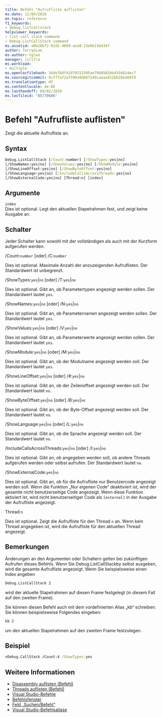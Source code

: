 ```yaml
---
title: Befehl "Aufrufliste auflisten"
ms.date: 11/04/2016
ms.topic: reference
f1_keywords:
- debug.listcallstack
helpviewer_keywords:
- list call stack command
- Debug.ListCallStack command
ms.assetid: a8b20bf2-81d2-4069-aea8-23e6b15b4347
author: TerryGLee
ms.author: tglee
manager: jillfra
ms.workload:
- multiple
ms.openlocfilehash: 34de768f41079311505ae7948502bb4356814ec7
ms.sourcegitcommit: 6cfffa72af599a9d667249caaaa411bb28ea69fd
ms.translationtype: HT
ms.contentlocale: de-DE
ms.lasthandoff: 09/02/2020
ms.locfileid: "85770686"
---
```

# <a name="list-call-stack-command"></a>Befehl "Aufrufliste auflisten"
Zeigt die aktuelle Aufrufliste an.

## <a name="syntax"></a>Syntax

```cmd
Debug.ListCallStack [/Count:number] [/ShowTypes:yes|no]
[/ShowNames:yes|no] [/ShowValues:yes|no] [/ShowModule:yes|no]
[/ShowLineOffset:yes|no] [/ShowByteOffset:yes|no]
[/ShowLanguage:yes|no] [/IncludeCallsAcrossThreads:yes|no]
[/ShowExternalCode:yes|no] [Thread:n] [index]
```

## <a name="arguments"></a>Argumente

`index`\
Dies ist optional. Legt den aktuellen Stapelrahmen fest, und zeigt keine Ausgabe an.

## <a name="switches"></a>Schalter
Jeder Schalter kann sowohl mit der vollständigen als auch mit der Kurzform aufgerufen werden.

/Count:`number` [oder] /C:`number`

Dies ist optional. Maximale Anzahl der anzuzeigenden Aufruflisten. Der Standardwert ist unbegrenzt.

/ShowTypes:`yes`|`no` [oder] /T:`yes`|`no`

Dies ist optional. Gibt an, ob Parametertypen angezeigt werden sollen. Der Standardwert lautet `yes`.

/ShowNames:`yes`|`no` [oder] /N:`yes`|`no`

Dies ist optional. Gibt an, ob Parameternamen angezeigt werden sollen. Der Standardwert lautet `yes`.

/ShowValues:`yes`|`no` [oder] /V:`yes`|`no`

Dies ist optional. Gibt an, ob Parameterwerte angezeigt werden sollen. Der Standardwert lautet `yes`.

/ShowModule:`yes`|`no` [oder] /M:`yes`|`no`

Dies ist optional. Gibt an, ob der Modulname angezeigt werden soll. Der Standardwert lautet `yes`.

/ShowLineOffset:`yes`|`no` [oder] /#:`yes`|`no`

Dies ist optional. Gibt an, ob der Zeilenoffset angezeigt werden soll. Der Standardwert lautet `no`.

/ShowByteOffset:`yes`|`no` [oder] /B:`yes`|`no`

Dies ist optional. Gibt an, ob der Byte-Offset angezeigt werden soll. Der Standardwert lautet `no`.

/ShowLanguage:`yes`|`no` [oder] /L:`yes`|`no`

Dies ist optional. Gibt an, ob die Sprache angezeigt werden soll. Der Standardwert lautet `no`.

/IncludeCallsAcrossThreads:`yes`|`no` [oder] /I:`yes`|`no`

Dies ist optional. Gibt an, ob angegeben werden soll, ob andere Threads aufgerufen werden oder selbst aufrufen. Der Standardwert lautet `no`.

/ShowExternalCode:`yes`|`no`

Dies ist optional. Gibt an, ob für die Aufrufliste nur Benutzercode angezeigt werden soll. Wenn die Funktion „Nur eigenen Code“ deaktiviert ist, wird der gesamte nicht benutzerseitige Code angezeigt. Wenn diese Funktion aktiviert ist, wird nicht benutzerseitiger Code als `[external]` in der Ausgabe der Aufrufliste angezeigt.

Thread:`n`

Dies ist optional. Zeigt die Aufrufliste für den Thread `n` an. Wenn kein Thread angegeben ist, wird die Aufrufliste für den aktuellen Thread angezeigt.

## <a name="remarks"></a>Bemerkungen
Änderungen an den Argumenten oder Schaltern gelten bei zukünftigen Aufrufen dieses Befehls. Wenn Sie Debug.ListCallStackby selbst ausgeben, wird die gesamte Aufrufliste angezeigt. Wenn Sie beispielsweise einen Index angeben

```cmd
Debug.ListCallStack 2
```

wird der aktuelle Stapelrahmen auf diesen Frame festgelegt (in diesem Fall auf den zweiten Frame).

Sie können diesen Befehl auch mit dem vordefinierten Alias „kb“ schreiben. Sie können beispielsweise Folgendes eingeben:

```cmd
kb 2
```

um den aktuellen Stapelrahmen auf den zweiten Frame festzulegen.

## <a name="example"></a>Beispiel

```cmd
>Debug.CallStack /Count:4 /ShowTypes:yes
```

## <a name="see-also"></a>Weitere Informationen

- [Disassembly auflisten (Befehl)](../../ide/reference/list-disassembly-command.md)
- [Threads auflisten (Befehl)](../../ide/reference/list-threads-command.md)
- [Visual Studio-Befehle](../../ide/reference/visual-studio-commands.md)
- [Befehlsfenster](../../ide/reference/command-window.md)
- [Feld „Suchen/Befehl“](../../ide/find-command-box.md)
- [Visual Studio-Befehlsaliase](../../ide/reference/visual-studio-command-aliases.md)